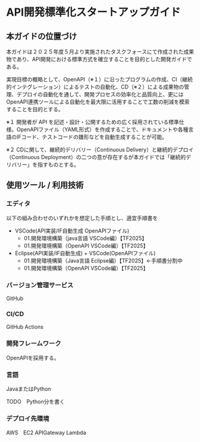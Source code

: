 # API開発標準化スタートアップガイド

## 本ガイドの位置づけ

本ガイドは２０２５年度５月より実施されたタスクフォースにて作成された成果物であり、API開発における標準方式を確立することを目的とした開発ガイドである。

実現目標の概略として、OpenAPI（※１）に沿ったプログラムの作成、CI（継続的インテグレーション）によるテストの自動化、CD（※２）による成果物の管理、デプロイの自動化を通して、開発プロセスの効率化と品質向上、更にはOpenAPI連携ツールによる自動化を最大限に活用することで工数の削減を模索することを目的とする。

※１ 開発者が API を記述・設計・公開するための広く採用されている標準仕様。OpenAPIファイル（YAML形式）を作成することで、ドキュメントや各種言語のIFコード、テストコードの雛形などを自動生成することが可能。

※２ CDに関して、継続的デリバリー（Continuous Delivery）と継続的デプロイ（Continuous Deployment）の二つの意が存在するが本ガイドでは「継続的デリバリー」を指すものとする。

## 使用ツール / 利用技術

### エディタ

以下の組み合わせのいずれかを想定した手順とし、適宜手順書を

- VSCode(API実装/IF自動生成 OpenAPIファイル)
  - 01.開発環境構築（java言語 VSCode編）【TF2025】
  - 01.開発環境構築（OpenAPI VSCode編）【TF2025】
- Eclipse(API実装/IF自動生成) + VSCode(OpenAPIファイル)
  - 01.開発環境構築（Java言語 Eclipse編）【TF2025】←手順書分割中
  - 01.開発環境構築（OpenAPI VSCode編）【TF2025】

### バージョン管理サービス

GitHub

### CI/CD

GitHub Actions

### 開発フレームワーク

OpenAPIを採用する。

### 言語

JavaまたはPython

TODO　Python分を書く

### デプロイ先環境

AWS　EC2
APIGateway
Lambda

